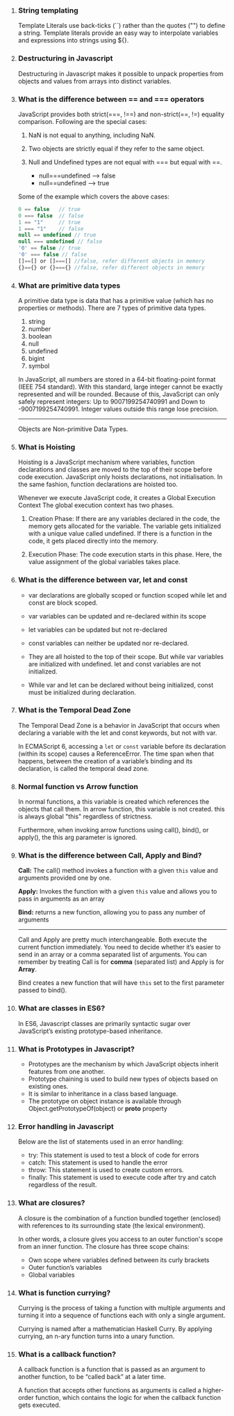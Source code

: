 1. ### String templating

   Template Literals use back-ticks (``) rather than the quotes ("") to define a string.
   Template literals provide an easy way to interpolate variables and expressions into strings using ${}.

2. ### Destructuring in Javascript

   Destructuring in Javascript makes it possible to unpack properties from objects and values from arrays into distinct variables.

3. ### What is the difference between == and === operators

   JavaScript provides both strict(===, !==) and non-strict(==, !=) equality comparison. Following are the special cases:

   1. NaN is not equal to anything, including NaN.
   2. Two objects are strictly equal if they refer to the same object.
   3. Null and Undefined types are not equal with === but equal with ==.

      - null===undefined --> false
      - null==undefined --> true

   Some of the example which covers the above cases:

   ```javascript
   0 == false   // true
   0 === false  // false
   1 == "1"     // true
   1 === "1"    // false
   null == undefined // true
   null === undefined // false
   '0' == false // true
   '0' === false // false
   []==[] or []===[] //false, refer different objects in memory
   {}=={} or {}==={} //false, refer different objects in memory
   ```

4. ### What are primitive data types

   A primitive data type is data that has a primitive value (which has no properties or methods). There are 7 types of primitive data types.

   1. string
   2. number
   3. boolean
   4. null
   5. undefined
   6. bigint
   7. symbol

   In JavaScript, all numbers are stored in a 64-bit floating-point format (IEEE 754 standard).
   With this standard, large integer cannot be exactly represented and will be rounded.
   Because of this, JavaScript can only safely represent integers:
   Up to 9007199254740991 and Down to -9007199254740991.
   Integer values outside this range lose precision.

   ***

   Objects are Non-primitive Data Types.

5. ### What is Hoisting

   Hoisting is a JavaScript mechanism where variables, function declarations and classes are moved to the top of their scope before code execution.
   JavaScript only hoists declarations, not initialisation.
   In the same fashion, function declarations are hoisted too.

   Whenever we execute JavaScript code, it creates a Global Execution Context The global execution context has two phases.

   1. Creation Phase:
      If there are any variables declared in the code, the memory gets allocated for the variable. The variable gets initialized with a unique value called undefined. If there is a function in the code, it gets placed directly into the memory.

   2. Execution Phase:
      The code execution starts in this phase. Here, the value assignment of the global variables takes place.

6. ### What is the difference between var, let and const

   - var declarations are globally scoped or function scoped while let and const are block scoped.
   - var variables can be updated and re-declared within its scope
   - let variables can be updated but not re-declared
   - const variables can neither be updated nor re-declared.

   - They are all hoisted to the top of their scope.
     But while var variables are initialized with undefined.
     let and const variables are not initialized.
   - While var and let can be declared without being initialized, const must be initialized during declaration.

7. ### What is the Temporal Dead Zone

   The Temporal Dead Zone is a behavior in JavaScript that occurs when declaring a variable with the let and const keywords, but not with var.

   In ECMAScript 6, accessing a `let` or `const` variable before its declaration (within its scope) causes a ReferenceError. The time span when that happens, between the creation of a variable’s binding and its declaration, is called the temporal dead zone.

8. ### Normal function vs Arrow function

   In normal functions, a this variable is created which references the objects that call them.
   In arrow function, this variable is not created.
   this is always global "this" regardless of strictness.

   Furthermore, when invoking arrow functions using call(), bind(), or apply(), the this arg parameter is ignored.

9. ### What is the difference between Call, Apply and Bind?

   **Call:** The call() method invokes a function with a given `this` value and arguments provided one by one.

   **Apply:** Invokes the function with a given `this` value and allows you to pass in arguments as an array

   **Bind:** returns a new function, allowing you to pass any number of arguments

   ***

   Call and Apply are pretty much interchangeable. Both execute the current function immediately. You need to decide whether it’s easier to send in an array or a comma separated list of arguments. You can remember by treating Call is for **comma** (separated list) and Apply is for **Array**.

   Bind creates a new function that will have `this` set to the first parameter passed to bind().

10. ### What are classes in ES6?

    In ES6, Javascript classes are primarily syntactic sugar over JavaScript’s existing prototype-based inheritance.

11. ### What is Prototypes in Javascript?

    - Prototypes are the mechanism by which JavaScript objects inherit features from one another.
    - Prototype chaining is used to build new types of objects based on existing ones.
    - It is similar to inheritance in a class based language.
    - The prototype on object instance is available through
      Object.getPrototypeOf(object) or **proto** property

12. ### Error handling in Javascript

    Below are the list of statements used in an error handling:

    - try: This statement is used to test a block of code for errors
    - catch: This statement is used to handle the error
    - throw: This statement is used to create custom errors.
    - finally: This statement is used to execute code after try and catch regardless of the result.

13. ### What are closures?

    A closure is the combination of a function bundled together (enclosed) with references to its surrounding state (the lexical environment).

    In other words, a closure gives you access to an outer function's scope from an inner function.
    The closure has three scope chains:

    - Own scope where variables defined between its curly brackets
    - Outer function’s variables
    - Global variables

14. ### What is function currying?

    Currying is the process of taking a function with multiple arguments and turning it into a sequence of functions each with only a single argument.

    Currying is named after a mathematician Haskell Curry.
    By applying currying, an n-ary function turns into a unary function.

15. ### What is a callback function?

    A callback function is a function that is passed as an argument to another function, to be “called back” at a later time.

    A function that accepts other functions as arguments is called a higher-order function, which contains the logic for when the callback function gets executed.

